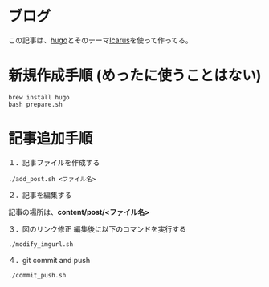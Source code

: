 ブログ
======
この記事は、[hugo](https://gohugo.io)とそのテーマ[Icarus](https://github.com/digitalcraftsman/hugo-icarus-theme)を使って作ってる。

# 新規作成手順 (めったに使うことはない)
```shell
brew install hugo
bash prepare.sh
```

# 記事追加手順
１．記事ファイルを作成する
```shell
./add_post.sh <ファイル名>
```

２．記事を編集する

記事の場所は、**content/post/<ファイル名>**

３．図のリンク修正
編集後に以下のコマンドを実行する
```
./modify_imgurl.sh
```

４．git commit and push
```
./commit_push.sh
```
